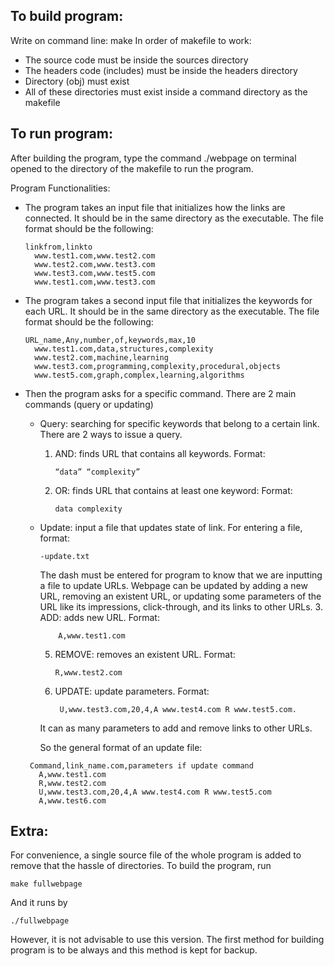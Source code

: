 
## To build program:

Write on command line: make
In order of makefile to work:
- The source code must be inside the sources directory
- The headers code (includes) must be inside the headers directory
- Directory (obj) must exist
- All of these directories must exist inside a command directory as the makefile


## To run program:

After building the program, type the command ./webpage on terminal opened to the directory of the makefile to run the program.


Program Functionalities:

- The program takes an input file that initializes how the links are connected. It should be in the same directory as the executable. The file format should be the following:
	
   	  linkfrom,linkto
		www.test1.com,www.test2.com
		www.test2.com,www.test3.com
		www.test3.com,www.test5.com
		www.test1.com,www.test3.com

- The program takes a second input file that initializes the keywords for each URL. It should be in the same directory as the executable. The file format should be the following:

      URL_name,Any,number,of,keywords,max,10
		www.test1.com,data,structures,complexity
		www.test2.com,machine,learning
		www.test3.com,programming,complexity,procedural,objects
		www.test5.com,graph,complex,learning,algorithms

- Then the program asks for a specific command. There are 2 main commands (query or updating)

	- Query: searching for specific keywords that belong to a certain link. There are 2 ways to issue a query.
		1.	AND: finds URL that contains all keywords. Format: 
		
				“data” “complexity”
		2.	OR: finds URL that contains at least one keyword: Format: 
			
				data complexity

	-	Update: input a file that updates state of link. For entering a file, format: 
	
			-update.txt 
		 The dash must be entered for program to know that we are inputting a file to update URLs. Webpage can be updated by adding a new URL, removing an existent URL, or updating some parameters of the URL like its impressions, click-through, and its links to other URLs.
		3.	ADD: adds new URL. Format: 
		
				A,www.test1.com
		5.	REMOVE: removes an existent URL. Format: 
		
				R,www.test2.com
		6.	UPDATE: update parameters. Format: 
		 
				 U,www.test3.com,20,4,A www.test4.com R www.test5.com. 
		It can as many parameters to add and remove links to other URLs.

		So the general format of an update file:
       
       Command,link_name.com,parameters if update command
		 A,www.test1.com
		 R,www.test2.com
		 U,www.test3.com,20,4,A www.test4.com R www.test5.com
		 A,www.test6.com


## Extra:

For convenience, a single source file of the whole program is added to remove that the hassle of directories.
To build the program, run 

	make fullwebpage
And it runs by 

	./fullwebpage

However, it is not advisable to use this version. The first method for building program is to be always and this method is kept for backup.


